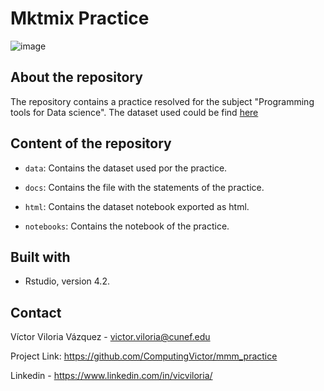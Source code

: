 # Mktmix  Practice
![image](https://user-images.githubusercontent.com/115224707/201351768-4d08cfd1-3bfe-47b7-833b-a1e87ab9264f.png) 

## About the repository

The repository contains a practice resolved for the subject "Programming tools for Data science". The dataset used could be find [here](https://www.kaggle.com/datasets/veer06b/marrket-mix-dataset)

## Content of the repository

- `data`: Contains the dataset used por the practice.

- `docs`: Contains the file with the statements of the practice.

- `html`: Contains the dataset notebook exported as html. 

- `notebooks`:  Contains the notebook of the practice.

## Built with 

- Rstudio, version 4.2.

## Contact

Víctor Viloria Vázquez - <victor.viloria@cunef.edu>

Project Link: <https://github.com/ComputingVictor/mmm_practice>

Linkedin - <https://www.linkedin.com/in/vicviloria/>
